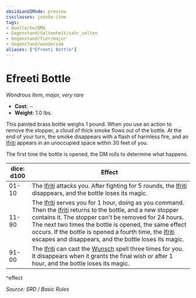 ```yaml
---
obsidianUIMode: preview
cssclasses: json5e-item
tags:
- Quelle/5e/DMG
- Gegenstand/Seltenheit/sehr_selten
- Gegenstand/Tier/major
- Gegenstand/wundersam
aliases: ["Efreeti Bottle"]
---
```

# Efreeti Bottle
*Wondrous Item, major, very rare*  

- **Cost**: ⏤
- **Weight**: 1.0 lbs.

This painted brass bottle weighs 1 pound. When you use an action to remove the stopper, a cloud of thick smoke flows out of the bottle. At the end of your turn, the smoke disappears with a flash of harmless fire, and an [Ifriti](../Bestiarium/Elementare/Ifriti.md) appears in an unoccupied space within 30 feet of you.

The first time the bottle is opened, the DM rolls to determine what happens.

| dice: d100 | Effect |
|------------|--------|
| 01-10 | The [Ifriti](../Bestiarium/Elementare/Ifriti.md) attacks you. After fighting for 5 rounds, the [Ifriti](../Bestiarium/Elementare/Ifriti.md) disappears, and the bottle loses its magic. |
| 11-90 | The [Ifriti](../Bestiarium/Elementare/Ifriti.md) serves you for 1 hour, doing as you command. Then the [Ifriti](../Bestiarium/Elementare/Ifriti.md) returns to the bottle, and a new stopper contains it. The stopper can't be removed for 24 hours. The next two times the bottle is opened, the same effect occurs. If the bottle is opened a fourth time, the [Ifriti](../Bestiarium/Elementare/Ifriti.md) escapes and disappears, and the bottle loses its magic. |
| 91-00 | The [Ifriti](../Bestiarium/Elementare/Ifriti.md) can cast the [Wunsch](../Zauber/Wunsch.md) spell three times for you. It disappears when it grants the final wish or after 1 hour, and the bottle loses its magic. |
^effect

*Source: SRD / Basic Rules*